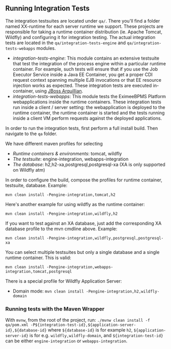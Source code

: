 Running Integration Tests
----------
The integration testsuites are located under `qa/`. There you'll find a folder named XX-runtime for each server runtime we support. These projects are responsible for taking a runtime container distribution (ie. Apache Tomcat, Wildfly) and configuring it for integration testing. The actual integration tests are located in the `qa/integration-tests-engine` and `qa/integration-tests-webapps` modules.
 * *integration-tests-engine*: This module contains an extensive testsuite that test the integration of the process engine within a particular runtime container. For example, such tests will ensure that if you use the Job Executor Service inside a Java EE Container, you get a proper CDI request context spanning multiple EJB invocations or that EE resource injection works as expected. These integration tests are executed in-container, using [JBoss Arquillian](http://arquillian.org/).
 * *integration-tests-webapps*: This module tests the EximeeBPMS Platform webapplications inside the runtime containers. These integration tests run inside a client / server setting: the webapplication is deployed to the runtime container, the runtime container is started and the tests running inside a client VM perform requests against the deployed applications.

In order to run the integration tests, first perform a full install build. Then navigate to the `qa` folder.

We have different maven profiles for selecting
* *Runtime containers & environments*: tomcat, wildfly
* *The testsuite*: engine-integration, webapps-integration
* *The database*: h2,h2-xa,postgresql,postgresql-xa (XA is only supported on Wildfly atm)

In order to configure the build, compose the profiles for runtime container, testsuite, database. Example:

```
mvn clean install -Pengine-integration,tomcat,h2
```

Here's another example for using wildfly as the runtime container:

```
mvn clean install -Pengine-integration,wildfly,h2
```

If you want to test against an XA database, just add the corresponding XA database profile to the mvn cmdline above. Example:

```
mvn clean install -Pengine-integration,wildfly,postgresql,postgresql-xa
```

You can select multiple testsuites but only a single database and a single runtime container. This is valid:

```
mvn clean install -Pengine-integration,webapps-integration,tomcat,postgresql
```

There is a special profile for Wildfly Application Server:

* Domain mode: `mvn clean install -Pengine-integration,h2,wildfly-domain`

### Running tests with the Maven Wrapper

With `mvnw`, from the root of the project,
run: `./mvnw clean install -f qa/pom.xml -P${integration-test-id},${application-server-id},${database-id}`
where `${database-id}` is for example `h2`, `${application-server-id}` is for e.g. `wildfly,wildfly-domain`,
and `${integration-test-id}` can be either `engine-integration` or `webapps-integration`.